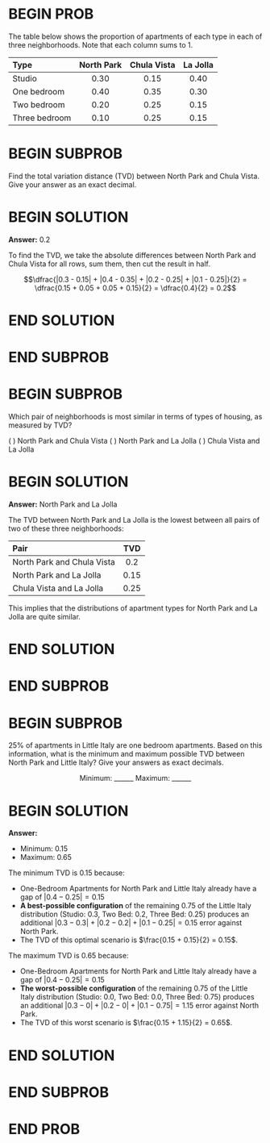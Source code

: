 # BEGIN PROB

The table below shows the proportion of apartments of each type in each of three neighborhoods. Note that each column sums to 1.

| **Type** | **North Park** | **Chula Vista** | **La Jolla** |
|:---------|:--------------:|:---------------:|:------------:|
| Studio   |     0.30       |      0.15       |     0.40     |
|One bedroom|    0.40       |      0.35       |     0.30     |
|Two bedroom|    0.20       |      0.25       |     0.15     |
|Three bedroom|  0.10       |      0.25       |     0.15     |

# BEGIN SUBPROB

Find the total variation distance (TVD) between North Park and Chula Vista. Give your answer as an exact decimal.

# BEGIN SOLUTION

**Answer:** $0.2$

To find the TVD, we take the absolute differences between North Park and Chula Vista for all rows, sum them, then cut the result in half.

$$\dfrac{|0.3 - 0.15| + |0.4 - 0.35| + |0.2 - 0.25| + |0.1 - 0.25|}{2} = \dfrac{0.15 + 0.05 + 0.05 + 0.15}{2} = \dfrac{0.4}{2} = 0.2$$

# END SOLUTION

# END SUBPROB

# BEGIN SUBPROB

Which pair of neighborhoods is most similar in terms of types of housing, as measured by TVD? 

( ) North Park and Chula Vista
( ) North Park and La Jolla
( ) Chula Vista and La Jolla

# BEGIN SOLUTION

**Answer:** North Park and La Jolla

The TVD between North Park and La Jolla is the lowest between all pairs of two of these three neighborhoods:

| **Pair** | **TVD** |
|:---------|:--------------:|
| North Park and Chula Vista  |    0.2     |
| North Park and La Jolla |    0.15      |
| Chula Vista and La Jolla |    0.25    |

This implies that the distributions of apartment types for North Park and La Jolla are quite similar.

# END SOLUTION

# END SUBPROB

# BEGIN SUBPROB

25% of apartments in Little Italy are one bedroom apartments. Based on this information, what is the minimum and maximum possible TVD between North Park and Little Italy? Give your answers as exact decimals.

<center>Minimum: ______ Maximum: ______</center>

# BEGIN SOLUTION

**Answer:**

- Minimum: $0.15$
- Maximum: $0.65$

The minimum TVD is 0.15 because:

- One-Bedroom Apartments for North Park and Little Italy already have a gap of $|0.4 - 0.25| = 0.15$ 
- **A best-possible configuration** of the remaining $0.75$ of the Little Italy distribution (Studio: $0.3$, Two Bed: $0.2$, Three Bed: $0.25$) produces an additional $|0.3 - 0.3| + |0.2 - 0.2| + |0.1 - 0.25| = 0.15$ error against North Park.
- The TVD of this optimal scenario is $\frac{0.15 + 0.15}{2} = 0.15$.

The maximum TVD is 0.65 because:

- One-Bedroom Apartments for North Park and Little Italy already have a gap of $|0.4 - 0.25| = 0.15$ 
- **The worst-possible configuration** of the remaining $0.75$ of the Little Italy distribution (Studio: $0.0$, Two Bed: $0.0$, Three Bed: $0.75$) produces an additional $|0.3 - 0| + |0.2 - 0| + |0.1 - 0.75| = 1.15$ error against North Park.
- The TVD of this worst scenario is $\frac{0.15 + 1.15}{2} = 0.65$.

# END SOLUTION

# END SUBPROB

# END PROB